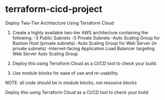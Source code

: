 # terraform-cicd-project

Deploy Two-Tier Architecture Using Terraform Cloud

1. Create a highly available two-tier AWS architecture containing the following:
-3 Public Subnets
-3 Private Subnets
-Auto Scaling Group for Bastion Host (private subnets)
-Auto Scaling Group for Web Server (in private subnets)
-Internet-facing Application Load Balancer targeting Web Server Auto Scaling Group

2. Deploy this using Terraform Cloud as a CI/CD tool to check your build.

3. Use module blocks for ease of use and re-usability.

NOTE: all code should be in module blocks, not resource blocks

Deploy this using Terraform Cloud as a CI/CD tool to check your build